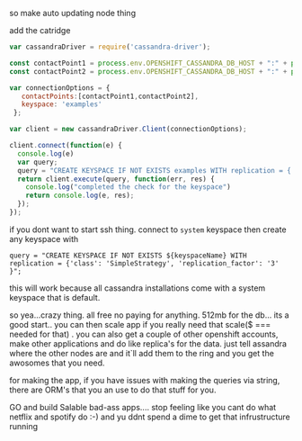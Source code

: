 so make auto updating node thing

add the catridge

```javascript
var cassandraDriver = require('cassandra-driver');

const contactPoint1 = process.env.OPENSHIFT_CASSANDRA_DB_HOST + ":" + process.env.OPENSHIFT_CASSANDRA_DB_PORT
const contactPoint2 = process.env.OPENSHIFT_CASSANDRA_DB_HOST + ":" + process.env.OPENSHIFT_CASSANDRA_NATIVE_TRANSPORT_PORT

var connectionOptions = {
   contactPoints:[contactPoint1,contactPoint2],
   keyspace: 'examples'
 };

var client = new cassandraDriver.Client(connectionOptions);

client.connect(function(e) {
  console.log(e)
  var query;
  query = "CREATE KEYSPACE IF NOT EXISTS examples WITH replication = {'class': 'SimpleStrategy', 'replication_factor': '3' }";
  return client.execute(query, function(err, res) {
  	console.log("completed the check for the keyspace")
    return console.log(e, res);
  });
});
```

if you dont want to start ssh thing.
 connect to `system` keyspace then create any keyspace with 

 `query = "CREATE KEYSPACE IF NOT EXISTS ${keyspaceName} WITH replication = {'class': 'SimpleStrategy', 'replication_factor': '3' }";`

this will work because all cassandra installations come with a system keyspace that is default. 

so yea...crazy thing. all free no paying for anything. 512mb for the db... its a good start.. you can then scale app if you really need that scale($ === needed for that) . you can also get a couple of other openshift accounts, make other applications and do like replica's for the data. just tell assandra where the other nodes are and it`ll add them to the ring and you get the awosomes that you need.

for making the app, if you have issues with making the queries via string, there are ORM's that you an use to do that stuff for you. 

GO and build Salable bad-ass apps.... stop feeling like you cant do what netflix and spotify do :-) and yu ddnt spend a dime to get that infrustructure running 

